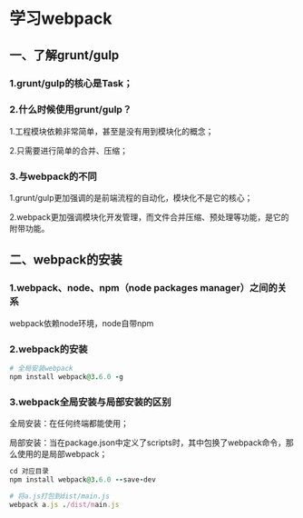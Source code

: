 # 学习webpack

## 一、了解grunt/gulp

### 1.grunt/gulp的核心是Task；

### 2.什么时候使用grunt/gulp？

1.工程模块依赖非常简单，甚至是没有用到模块化的概念；

2.只需要进行简单的合并、压缩；

### 3.与webpack的不同

1.grunt/gulp更加强调的是前端流程的自动化，模块化不是它的核心；

2.webpack更加强调模块化开发管理，而文件合并压缩、预处理等功能，是它的附带功能。

## 二、webpack的安装

### 1.webpack、node、npm（node packages manager）之间的关系

webpack依赖node环境，node自带npm

### 2.webpack的安装

```ruby
# 全局安装webpack
npm install webpack@3.6.0 -g
```

### 3.webpack全局安装与局部安装的区别

全局安装：在任何终端都能使用；

局部安装：当在package.json中定义了scripts时，其中包换了webpack命令，那么使用的是局部webpack；

```ruby
cd 对应目录
npm install webpack@3.6.0 --save-dev
```

```ruby
# 将a.js打包到dist/main.js
webpack a.js ./dist/main.js
```

